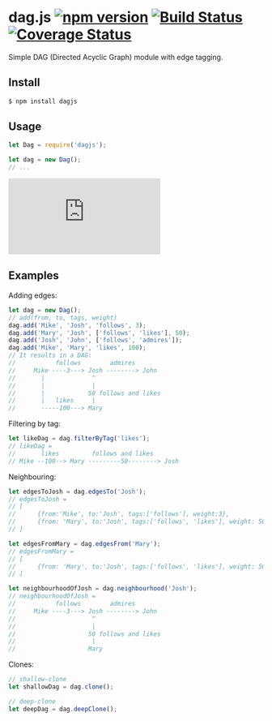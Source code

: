 dag.js [![npm version](https://badge.fury.io/js/dagjs.svg)](https://badge.fury.io/js/dagjs) [![Build Status](https://travis-ci.org/cjongseok/dag.js.svg?branch=master)](https://travis-ci.org/cjongseok/dag.js) [![Coverage Status](https://coveralls.io/repos/github/cjongseok/dag.js/badge.svg?branch=master)](https://coveralls.io/github/cjongseok/dag.js?branch=master)
======


Simple DAG (Directed Acyclic Graph) module with edge tagging.


Install
-------
```sh
$ npm install dagjs
```


Usage
-----
```javascript
let Dag = require('dagjs');

let dag = new Dag();
// ...
```

[![Analytics](https://ga-beacon.appspot.com/UA-104778232-1/dag.js/README.md?pixel)](https://github.com/igrigorik/ga-beacon)

Examples
--------

Adding edges:
```javascript
let dag = new Dag();
// add(from, to, tags, weight)
dag.add('Mike', 'Josh', 'follows', 3);
dag.add('Mary', 'Josh', ['follows', 'likes'], 50);
dag.add('Josh', 'John', ['follows', 'admires']);
dag.add('Mike', 'Mary', 'likes', 100);
// It results in a DAG:
//           follows        admires
//     Mike ----3---> Josh --------> John
//       |             ^
//       |             |
//       |            50 follows and likes
//       |   likes     |
//       -----100---> Mary
```


Filtering by tag:
```javascript
let likeDag = dag.filterByTag('likes');
// likeDag =
//       likes         follows and likes
// Mike --100--> Mary ---------50--------> Josh
```

Neighbouring:
```javascript
let edgesToJosh = dag.edgesTo('Josh');
// edgesToJosh =
// [
//      {from:'Mike', to:'Josh', tags:['follows'], weight:3},
//      {from: 'Mary', to:'Josh', tags:['follows', 'likes'], weight: 50}
// ]

let edgesFromMary = dag.edgesFrom('Mary');
// edgesFromMary =
// [
//      {from: 'Mary', to:'Josh', tags:['follows', 'likes'], weight: 50}
// ]

let neighbourhoodOfJosh = dag.neighbourhood('Josh');
// neighbourhoodOfJosh =
//           follows        admires
//     Mike ----3---> Josh --------> John
//                     ^
//                     |
//                    50 follows and likes
//                     |
//                    Mary
```

Clones:
```javascript
// shallow-clone
let shallowDag = dag.clone();

// deep-clone
let deepDag = dag.deepClone();
```
